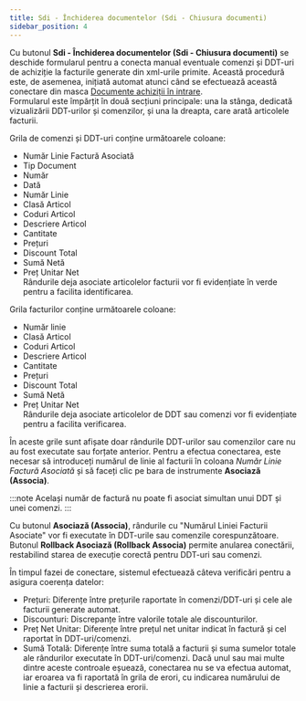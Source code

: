 ```yaml
---
title: Sdi - Închiderea documentelor (Sdi - Chiusura documenti)
sidebar_position: 4
---
```


Cu butonul **Sdi - Închiderea documentelor (Sdi - Chiusura documenti)** se deschide formularul pentru a conecta manual eventuale comenzi și DDT-uri de achiziție la facturile generate din xml-urile primite. Această procedură este, de asemenea, inițiată automat atunci când se efectuează această conectare din masca [Documente achiziții în intrare](/docs/finance-area/sdi-documents/incoming-purchase-documents).          
Formularul este împărțit în două secțiuni principale: una la stânga, dedicată vizualizării DDT-urilor și comenzilor, și una la dreapta, care arată articolele facturii. 

Grila de comenzi și DDT-uri conține următoarele coloane:        
- Număr Linie Factură Asociată
- Tip Document
- Număr
- Dată
- Număr Linie
- Clasă Articol
- Coduri Articol
- Descriere Articol
- Cantitate
- Prețuri
- Discount Total
- Sumă Netă
- Preț Unitar Net        
Rândurile deja asociate articolelor facturii vor fi evidențiate în verde pentru a facilita identificarea.

Grila facturilor conține următoarele coloane:        
- Număr linie
- Clasă Articol
- Coduri Articol
- Descriere Articol
- Cantitate
- Prețuri
- Discount Total
- Sumă Netă
- Preț Unitar Net      
Rândurile deja asociate articolelor de DDT sau comenzi vor fi evidențiate pentru a facilita verificarea.

În aceste grile sunt afișate doar rândurile DDT-urilor sau comenzilor care nu au fost executate sau forțate anterior. 
Pentru a efectua conectarea, este necesar să introduceți numărul de linie al facturii în coloana *Număr Linie Factură Asociată* și să faceți clic pe bara de instrumente **Asociază (Associa)**. 

:::note
Același număr de factură nu poate fi asociat simultan unui DDT și unei comenzi. 
:::

Cu butonul **Asociază (Associa)**, rândurile cu "Numărul Liniei Facturii Asociate" vor fi executate în DDT-urile sau comenzile corespunzătoare.        
Butonul **Rollback Asociază (Rollback Associa)** permite anularea conectării, restabilind starea de execuție corectă pentru DDT-uri sau comenzi.

În timpul fazei de conectare, sistemul efectuează câteva verificări pentru a asigura coerența datelor:       
- Prețuri: Diferențe între prețurile raportate în comenzi/DDT-uri și cele ale facturii generate automat.
- Discounturi: Discrepanțe între valorile totale ale discounturilor.
- Preț Net Unitar: Diferențe între prețul net unitar indicat în factură și cel raportat în DDT-uri/comenzi.
- Sumă Totală: Diferențe între suma totală a facturii și suma sumelor totale ale rândurilor executate în DDT-uri/comenzi.
Dacă unul sau mai multe dintre aceste controale eșuează, conectarea nu se va efectua automat, iar eroarea va fi raportată în grila de erori, cu indicarea numărului de linie a facturii și descrierea erorii.